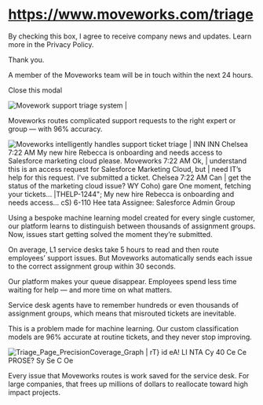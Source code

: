 # https://www.moveworks.com/triage

By checking this box, I agree to receive company news and updates. Learn more in the Privacy Policy.

Thank you.

A member of the Moveworks team will be in touch within the next 24 hours.



  Close this modal
  


![Movework support triage system | ](https://www.moveworks.com/hs-fs/hubfs/img/site/backgrounds/triage.jpg)

Moveworks routes complicated support requests to the right expert or group — with 96% accuracy.

![Moveworks intelligently handles support ticket triage | INN INN Chelsea 7:22 AM My new hire Rebecca is onboarding and needs access to Salesforce marketing cloud please. Moveworks 7:22 AM Ok, | understand this is an access request for Salesforce Marketing Cloud, but | need IT’s help for this request. I’ve submitted a ticket. Chelsea 7:22 AM Can | get the status of the marketing cloud issue? WY Coho) gare One moment, fetching your tickets... |THELP-1244"; My new hire Rebecca is onboarding and needs access... cS) 6-110 Hee tata Assignee: Salesforce Admin Group](https://www.moveworks.com/hs-fs/hubfs/Triage-ticket.png)

Using a bespoke machine learning model created for every single customer, our platform learns to distinguish between thousands of assignment groups. Now, issues start getting solved the moment they’re submitted.

On average, L1 service desks take 5 hours to read and then route employees’ support issues. But Moveworks automatically sends each issue to the correct assignment group within 30 seconds.

Our platform makes your queue disappear. Employees spend less time waiting for help — and more time on what matters.

Service desk agents have to remember hundreds or even thousands of assignment groups, which means that misrouted tickets are inevitable.

This is a problem made for machine learning. Our custom classification models are 96% accurate at routine tickets, and they never stop improving.

![Triage_Page_PrecisionCoverage_Graph | rT} id eA! LI NTA Cy 40 Ce Ce PROSE? Sy Se C Oe](https://www.moveworks.com/hs-fs/hubfs/Triage_Page_PrecisionCoverage_Graph.jpg)

Every issue that Moveworks routes is work saved for the service desk. For large companies, that frees up millions of dollars to reallocate toward high impact projects.


